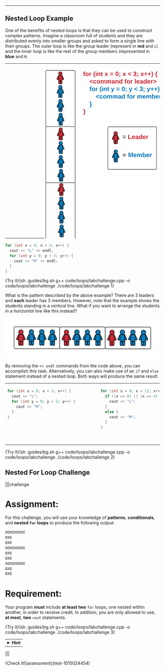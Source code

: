 ---

## Nested Loop Example
One of the benefits of nested loops is that they can be used to construct complex patterns. Imagine a classroom full of students and they are distributed evenly into smaller groups and asked to form a single line with their groups. The outer loop is like the group leader (represent in **red** and `L`) and the inner loop is like the rest of the group members (represented in **blue** and `M`.

<table>
<tr>

<td>
<div style="width:400px; height:550px; margin-left:120px">

![.guides/img/NestedLoopExample](.guides/img/NestedLoopExample.png)

</div>
</td>
</tr>
</table>

```c++
for (int x = 0; x < 3; x++) {
  cout << "L" << endl;
  for (int y = 0; y < 3; y++) {
    cout << "M" << endl;
  }
}
```

{Try it}(sh .guides/bg.sh g++ code/loops/labchallenge.cpp -o code/loops/labchallenge ./code/loops/labchallenge 1)

What is the pattern described by the above example? There are 3 leaders and **each** leader has 3 members. However, note that the example shows the students standing in a *vertical* line. What if you want to arrange the students in a *horizontal* line like this instead?

![.guides/img/NestedLoopHorizontal](.guides/img/NestedLoopHorizontal.png)

By removing the `<< endl` commands from the code above, you can accomplish this task. Alternatively, you can also make use of an `if` and `else` statement instead of a nested loop. Both ways will produce the same result.

<table>
<tr>
<td>
<div style="width:290px; height:180px">

```c++
for (int x = 0; x < 3; x++) {
  cout << "L";
  for (int y = 0; y < 3; y++) {
    cout << "M";
  }
}
```

</div>
</td>
<td>
<div style="width:372px; height:180px">
          
```c++
for (int x = 0; x < 12; x++) {
  if ((x == 0) || (x == 4) || (x == 8)) {
    cout << "L";
  }
  else {
    cout << "M";
  }
}
```

</div>
</td>
</tr>
</table>

{Try it}(sh .guides/bg.sh g++ code/loops/labchallenge.cpp -o code/loops/labchallenge ./code/loops/labchallenge 2)

## Nested For Loop Challenge

|||challenge
# Assignment:
For this challenge, you will use your knowledge of **patterns**, **conditionals**, and **nested `for` loops** to produce the following output:
```c++
XOXOXOXOX
OXO
OXO
XOXOXOXOX
OXO
OXO
XOXOXOXOX
OXO
OXO
```

# Requirement:
Your program **must** include **at least two** `for` loops, one nested within another, in order to receive credit. In addition, you are only allowed to use, **at most**, **two** `cout` statements.

{Try it}(sh .guides/bg.sh g++ code/loops/labchallenge.cpp -o code/loops/labchallenge ./code/loops/labchallenge 3)

<table><tbody ><tr><td><details><summary>
	<b>Hint</b>
</summary><br>
  You should start by determining a pattern that repeats itself. One noticeable pattern is:
  
```c++
XOXOXOXOX
OXO
OXO
```
Try creating that particular pattern first, then iterate that pattern by modifying the existing loop(s).

</details></td></tr></tbody>
</table>

|||

{Check It!|assessment}(test-1015024454)
